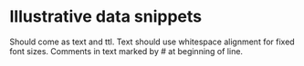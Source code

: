 # Illustrative data snippets

Should come as text and ttl.
Text should use whitespace alignment for fixed font sizes.
Comments in text marked by # at beginning of line.